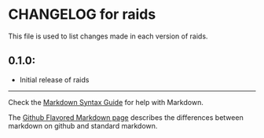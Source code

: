 # CHANGELOG for raids

This file is used to list changes made in each version of raids.

## 0.1.0:

* Initial release of raids

- - -
Check the [Markdown Syntax Guide](http://daringfireball.net/projects/markdown/syntax) for help with Markdown.

The [Github Flavored Markdown page](http://github.github.com/github-flavored-markdown/) describes the differences between markdown on github and standard markdown.

